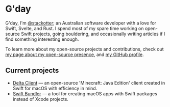 # G'day

G'day, I'm [@stackotter](https://github.com/stackotter); an Australian software developer with a love for Swift, Svelte, and Rust. I spend most of my spare time working on open-source Swift projects, going bouldering, and occasionally writing articles if I find something interesting enough.

To learn more about my open-source projects and contributions, check out [my page about my open-source presence](/open-source), and [my GitHub profile](https://github.com/stackotter).

## Current projects

- [Delta Client](https://deltaclient.app) — an open-source 'Minecraft: Java Edition' client created in Swift for macOS with efficiency in mind.
- [Swift Bundler](https://github.com/stackotter/swift-bundler) — a tool for creating macOS apps with Swift packages instead of Xcode projects.
